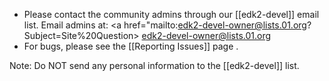 * Please contact the community admins through our [[edk2-devel]] email list. Email admins at: 
<a href="mailto:edk2-devel-owner@lists.01.org?Subject=Site%20Question>  edk2-devel-owner@lists.01.org</a>
* For bugs, please see the [[Reporting Issues]] page .

Note:
Do NOT send any personal information to the [[edk2-devel]] list.